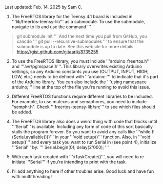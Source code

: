 Last updated: Feb. 14, 2025 by Sam C.

1. The FreeRTOS library for the Teensy 4.1 board is included in '''lib/freertos-teensy-lib''' as a submodule. To use the submodule, navigate to lib and use the command
'''
> git submodule init
'''
And the next time you pull from GitHub, you cancdo 
'''
git pull --recursive-submodules
''' 
to ensure that the submodule is up to date. See this website for more details: https://gist.github.com/gitaarik/8735255

2. To use the FreeRTOS library, you must include '''arduino_freertos.h''' and '''avr/pgmspace.h'''. This library overwrites existing Arduino settings, so any Arduino constants you use (OUTPUT, INPUT, HIGH, LOW, etc.) needs to be defined with '''arduino::''' to indicate that it's part of the Arduino library. You can also include the  '''using namespace arduino;''' line at the top of the file you're running to avoid this issue.

3. Different FreeRTOS functions require different libraries to be included. For example, to use mutexes and semaphores, you need to include "semphr.h". Check '''freertos-teensy-lib/src''' to see which files should be added.

4. The FreeRTOS library also does a weird thing with code that blocks until '''Serial''' is available. Including any form of code of this sort basically stalls the program forever. So you want to avoid any calls like '''while (!(Serial.available()))''' in your '''void setup()''' function. Also, in '''void setup()''' and every task you want to run Serial in (see point 4), initialize '''Serial''' by:
'''
Serial.begin(0);
delay(2'000);
'''

5. With each task created with '''xTaskCreate()''', you will need to re-initiate '''Serial''' if you're intending to print with the task.

6. I'll add anything to here if other troubles arise. Good luck and have fun with multithreading!